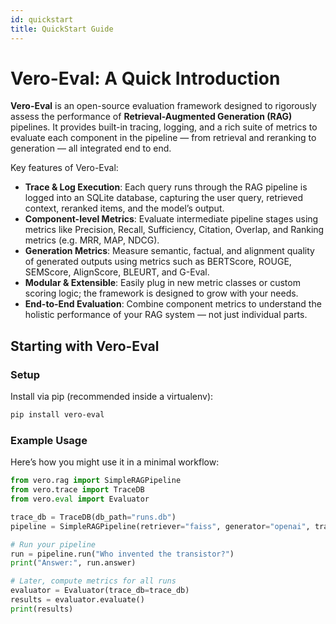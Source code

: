 ```yaml
---
id: quickstart
title: QuickStart Guide
---
```


# **Vero-Eval: A Quick Introduction**

**Vero-Eval** is an open-source evaluation framework designed to rigorously assess the performance of **Retrieval-Augmented Generation (RAG)** pipelines. It provides built-in tracing, logging, and a rich suite of metrics to evaluate each component in the pipeline — from retrieval and reranking to generation — all integrated end to end.

Key features of Vero-Eval:

- **Trace & Log Execution**: Each query runs through the RAG pipeline is logged into an SQLite database, capturing the user query, retrieved context, reranked items, and the model’s output.  
- **Component-level Metrics**: Evaluate intermediate pipeline stages using metrics like Precision, Recall, Sufficiency, Citation, Overlap, and Ranking metrics (e.g. MRR, MAP, NDCG).  
- **Generation Metrics**: Measure semantic, factual, and alignment quality of generated outputs using metrics such as BERTScore, ROUGE, SEMScore, AlignScore, BLEURT, and G-Eval.  
- **Modular & Extensible**: Easily plug in new metric classes or custom scoring logic; the framework is designed to grow with your needs.  
- **End-to-End Evaluation**: Combine component metrics to understand the holistic performance of your RAG system — not just individual parts.


## Starting with Vero-Eval

### Setup 
Install via pip (recommended inside a virtualenv):

```bash
pip install vero-eval
```

### Example Usage
Here’s how you might use it in a minimal workflow:

```py
from vero.rag import SimpleRAGPipeline
from vero.trace import TraceDB
from vero.eval import Evaluator

trace_db = TraceDB(db_path="runs.db")
pipeline = SimpleRAGPipeline(retriever="faiss", generator="openai", trace_db=trace_db)

# Run your pipeline
run = pipeline.run("Who invented the transistor?")
print("Answer:", run.answer)

# Later, compute metrics for all runs
evaluator = Evaluator(trace_db=trace_db)
results = evaluator.evaluate()
print(results)
```
